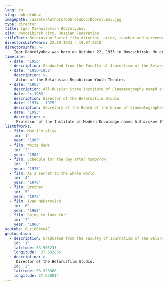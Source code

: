 ```yaml
---
lang: ru
slug: dobrolubov
imagepath: /assets/Authors/Dobrolubov/Dobrolubov.jpg
type: director
title: Igor Mikhailovich Dobrolyubov
city: Novosibirsk city, Russian Federation
titleText: Belarusian Soviet film director, actor, teacher and screenwriter, National Artist of the Byelorussian SSR (1985). Member of the CPSU since 1963
directorsLifeYears: 22.10.1933 - 19.07.2010
directorsInfo: >-
    Igor Dobrolyubov was born on October 22, 1933 in Novosibirsk. He graduated from the Faculty of Journalism of Belarusian State University (1956), the directing department of VGIK (1963). In the workshop of Mikhail Romm, his fellow students were Andrei Tarkovsky and Vasily Shukshin. Igor Mikhailovich liked to quote his teacher: “Never call yourself an artist. This is not appropriate. Let others call you artists. ”By the way, the most honored artist of the Byelorussian SSR (1974), People’s Artist of the Byelorussian SSR (1985), the winner of many awards, the order-bearer of the Red Banner of Labor, Igor Dobrolyubov, appreciated the title of master of sports in athletics.
timeline:
  - date: '1956'
    description: Graduated from the Faculty of Journalism of the Belarusian State University
  - date: '1956—1958'
    description: >-
     Actor of the Belarusian Republican Youth Theater.
  - date: '1963'
    description: All-Russian State Institute of Cinematography named after Gerasimov (workshop of Mikhail Romm)
  - date: 'с 1963'
    description: Director of the Belarusfilm Studio
  - date: '1974 - 1975'
    description: Secretary of the Board of the Union of Cinematographers of the BSSR
  - date: '1993'
    description: >-
     Professor of the Institute of Modern Knowledge named A.Shirokov (Minsk).
listOfWorks:
  - film: Mom i'm alive
    id: '1'
    year: '1985'
  - film: White dews
    id: '2'
    year: '1984'
  - film: Schedule for the day after tomorrow
    id: '3'
    year: '1978'
  - film: As a secret to the whole world
    id: '4'
    year: '1976'
  - film: Brother
    id: '5'
    year: '1975'
  - film: Ivan Makarovich
    id: '6'
    year: '1968'
  - film: Going to look for"
    id: '7'
    year: '1966'
youtube: 8Lzi80kxo4E
geolocation:
  - description: Graduated from the Faculty of Journalism of the Belarusian State University..
    id: '1'
    latitude: 53.905233
    longitude:  27.532856
  - description: >-
     Director of the Belarusfilm Studio.
    id: '2'
    latitude: 53.926980
    longitude: 27.630014
---
```

